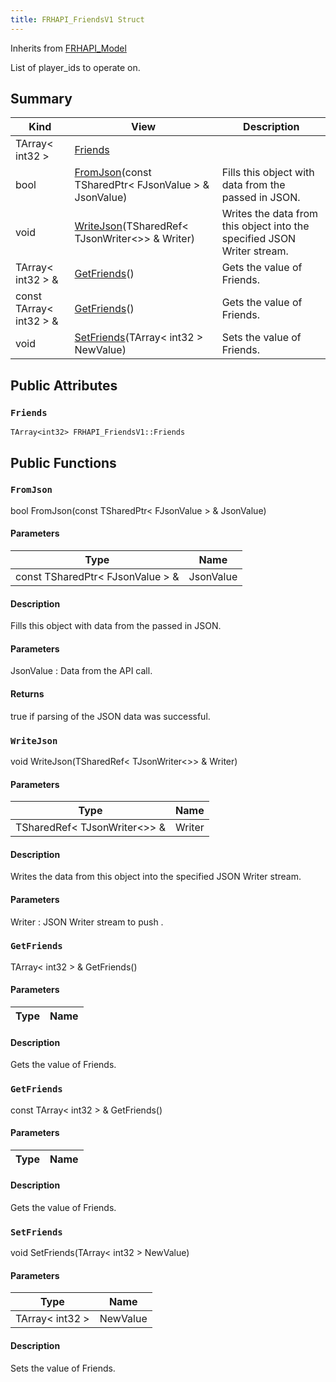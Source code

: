 ```yaml
---
title: FRHAPI_FriendsV1 Struct
---
```

Inherits from [FRHAPI_Model](/unreal-plugins/all/structfrhapi__model/#structFRHAPI__Model)

List of player_ids to operate on.

## Summary
| Kind | View | Description |
|------|------|-------------|
|TArray< int32 >|[Friends](/unreal-plugins/all/structfrhapi__friendsv1/#structFRHAPI__FriendsV1_1aaec651841127d8d894369562ef07845f)||
|bool|[FromJson](/unreal-plugins/all/structfrhapi__friendsv1/#structFRHAPI__FriendsV1_1a71308d979e7b7568d7f804f832cc899f)(const TSharedPtr< FJsonValue > & JsonValue)|Fills this object with data from the passed in JSON.|
|void|[WriteJson](/unreal-plugins/all/structfrhapi__friendsv1/#structFRHAPI__FriendsV1_1a1e7d9580550c971346cedc2f3e9b9df0)(TSharedRef< TJsonWriter<>> & Writer)|Writes the data from this object into the specified JSON Writer stream.|
|TArray< int32 > &|[GetFriends](/unreal-plugins/all/structfrhapi__friendsv1/#structFRHAPI__FriendsV1_1a3c23848f4395c361cde091e1bc56d7f6)()|Gets the value of Friends.|
|const TArray< int32 > &|[GetFriends](/unreal-plugins/all/structfrhapi__friendsv1/#structFRHAPI__FriendsV1_1a0ec1becb88da49d89a122b5d91c3a172)()|Gets the value of Friends.|
|void|[SetFriends](/unreal-plugins/all/structfrhapi__friendsv1/#structFRHAPI__FriendsV1_1a3a86db8797363e9c81019d3c24d2056f)(TArray< int32 > NewValue)|Sets the value of Friends.|
## Public Attributes



### `Friends` <a id="structFRHAPI__FriendsV1_1aaec651841127d8d894369562ef07845f"></a>

`TArray<int32> FRHAPI_FriendsV1::Friends`







## Public Functions



### `FromJson` <a id="structFRHAPI__FriendsV1_1a71308d979e7b7568d7f804f832cc899f"></a>

bool FromJson(const TSharedPtr< FJsonValue > & JsonValue)

#### Parameters

| Type | Name |
|------|------|
|const TSharedPtr< FJsonValue > &|JsonValue|

#### Description

Fills this object with data from the passed in JSON.


#### Parameters

JsonValue
: Data from the API call.

#### Returns
true if parsing of the JSON data was successful. 



### `WriteJson` <a id="structFRHAPI__FriendsV1_1a1e7d9580550c971346cedc2f3e9b9df0"></a>

void WriteJson(TSharedRef< TJsonWriter<>> & Writer)

#### Parameters

| Type | Name |
|------|------|
|TSharedRef< TJsonWriter<>> &|Writer|

#### Description

Writes the data from this object into the specified JSON Writer stream.


#### Parameters

Writer
: JSON Writer stream to push . 



### `GetFriends` <a id="structFRHAPI__FriendsV1_1a3c23848f4395c361cde091e1bc56d7f6"></a>

TArray< int32 > & GetFriends()

#### Parameters

| Type | Name |
|------|------|

#### Description

Gets the value of Friends.




### `GetFriends` <a id="structFRHAPI__FriendsV1_1a0ec1becb88da49d89a122b5d91c3a172"></a>

const TArray< int32 > & GetFriends()

#### Parameters

| Type | Name |
|------|------|

#### Description

Gets the value of Friends.




### `SetFriends` <a id="structFRHAPI__FriendsV1_1a3a86db8797363e9c81019d3c24d2056f"></a>

void SetFriends(TArray< int32 > NewValue)

#### Parameters

| Type | Name |
|------|------|
|TArray< int32 >|NewValue|

#### Description

Sets the value of Friends.






